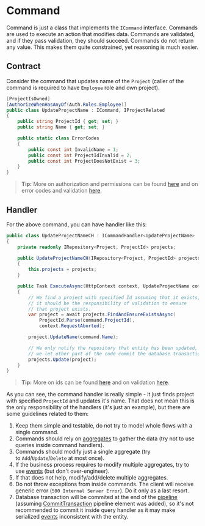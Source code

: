 # Command

Command is just a class that implements the `ICommand` interface. Commands are used to execute an action that modifies data. Commands are validated, and if they pass validation, they should succeed. Commands do not return any value. This makes them quite constrained, yet reasoning is much easier.

## Contract

Consider the command that updates name of the `Project` (caller of the command is required to have `Employee` role and own project).

```csharp
[ProjectIsOwned]
[AuthorizeWhenHasAnyOf(Auth.Roles.Employee)]
public class UpdateProjectName : ICommand, IProjectRelated
{
    public string ProjectId { get; set; }
    public string Name { get; set; }

    public static class ErrorCodes
    {
        public const int InvalidName = 1;
        public const int ProjectIdInvalid = 2;
        public const int ProjectDoesNotExist = 3;
    }
}
```

> **Tip:** More on authorization and permissions can be found [here](../authorization/index.md) and on error codes and validation [here](../validation/index.md).

## Handler

For the above command, you can have handler like this:

```csharp
public class UpdateProjectNameCH : ICommandHandler<UpdateProjectName>
{
    private readonly IRepository<Project, ProjectId> projects;

    public UpdateProjectNameCH(IRepository<Project, ProjectId> projects)
    {
        this.projects = projects;
    }

    public Task ExecuteAsync(HttpContext context, UpdateProjectName command)
    {
        // We find a project with specified Id assuming that it exists,
        // it should be the responsibility of validation to ensure
        // that project exists.
        var project = await projects.FindAndEnsureExistsAsync(
            ProjectId.Parse(command.ProjectId),
            context.RequestAborted);

        project.UpdateName(command.Name);

        // We only notify the repository that entity has been updated,
        // we let other part of the code commit the database transaction.
        projects.Update(project);
    }
}
```

> **Tip:** More on ids can be found [here](../../domain/id/index.md) and on validation [here](../validation/index.md).

As you can see, the command handler is really simple - it just finds project with specified `ProjectId` and updates it's name. That does not mean this is the only responsibility of the handlers (it's just an example), but there are some guidelines related to them:

1. Keep them simple and testable, do not try to model whole flows with a single command.
2. Commands should rely on [aggregates] to gather the data (try not to use queries inside command handlers).
3. Commands should modify just a single aggregate (try to `Add`/`Update`/`Delete` at most once).
4. If the business process requires to modify multiple aggregates, try to use [events] (but don't over-engineer).
5. If that does not help, modify/add/delete multiple aggregates.
6. Do not throw exceptions from inside commands. The client will receive generic error (`500 Internal Server Error`). Do it only as a last resort.
7. Database transaction will be commited at the end of the [pipeline] (assuming [CommitTransaction] pipeline element was added), so it's not recommended to commit it inside query handler as it may make serialized [events] inconsistent with the entity.

[aggregates]: ../../domain/aggregate/index.md
[events]: ../../domain/domain_event/index.md
[pipeline]: ../pipeline/index.md
[CommitTransaction]: https://github.com/leancodepl/corelibrary/blob/v8.0-preview/src/CQRS/LeanCode.CQRS.MassTransitRelay/MassTransitRelayApplicationBuilderExtensions.cs#L9
